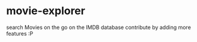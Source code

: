 # movie-explorer
search Movies on the go on the IMDB database
contribute by adding more features
:P

